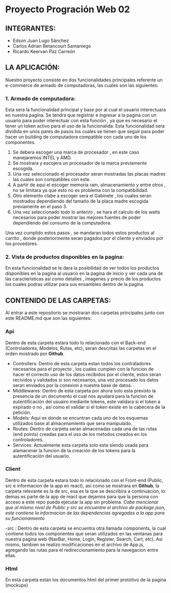 
# Proyecto Progración Web 02 
## INTEGRANTES:
 - Edson Juan Lugo Sánchez
 - Carlos Adrian Betancourt Samaniego
 - Ricardo Keervan Paz Carreón
## LA APLICACIÓN:
Nuestro proyecto consiste en dos funcionalidades principales referente un e-commerce de armado de computadoras, las cuales son las siguientes:
### 1. Armado de computadora:
Esta sera la funcionalidad principal y base por al cual el usuario interectuara en nuestra pagina.
Se tendra que registrar e ingresar a la pagina con un usuario para poder interectuar con esta función , ya que es necesario el tener un token activo para el uso de la funcionalida: Esta funcionalidad sera dividida en unos pares de pasos los cuales se tienen que seguir para poder hacer un building de computadora compatible con cada uno de los componentes.
1. Se debera escoger una marca de procesador , en este caso manejaremos INTEL y AMD.
2. Se mostrara y escojera un procesador de la marca previamente escogida.
3. Una vez seleccionado el procesador seran mostradas las placas madres las cuales son compatibles con este.
4. A partir de aqui el escoger memoria ram, almacenamiento y entre otros , no se limitara ya que esto no es problema con la compatibilidad.
5. Otro elemento clabe a escoger sera el Gabinete , los cuales seran mostrados dependiendo del tamaño de la placa madre escogida previamente en el paso 3.
6. Una vez seleccionado todo lo anteriro , se hara el calculo de los watts necesarios para poder mostrar las mejores fuentes de poder dependiendo del consumo de la computadora.

Una vez cumplido estos pasos , se mandaran todos estos productos al carrito , donde posteriormente seran pagados por el cliente y enviados por los provedores.

### 2. Vista de productos disponibles en la pagina:
En esta funcionalidad se le dara la posibilidad de ver todos los productos disponibles en la pagina al usuario en la pagina de inicio y ver cada una de las caracteristicas asi como detalles , imagenes y precio de los productos los cuales podras utilizar para sus ensambles dentro de la pagina.

## CONTENIDO DE LAS CARPETAS:
Al entrar a este repositorio se mostraran dos carpetas principales junto con este README.md que son las siguientes:
### Api
Dentro de esta carpeta estara todo lo relacionado con el Back-end (Controladores, Modelos, Rutas, etc), seran descritas las carpetas en el orden mostrado por **Github**.

- Controllers: Dentro de esta carpeta estan todos los contraladores necesarios para el proyecto , los cuales cumplen con la funcion de hacer el correcto uso de los datos recibidos por el cliente, estos seran recividos y validados si son necesarios, una vez procesado los datos seran enviados por la conexion a nuestra base de datos.
- Middlewares: Dentro de esta carpeta por ahora solo esta previsto la presencia de un documento el cual nos ayudara para la funcion de autentificación del usuairo mediante tokens, este validara si el token a expirado o no , asi como el validar si el token existe en la cabecera de la petición.
- Models: Aqui es donde se encuntran cada uno de los esquemas utilizados base al almacenamiento que sera manipulado.
- Routes: Dentro de carpeta seran almacenadas cada una de las rutas (end points) creadas para el uso de los metodos creados en los controladores.
- Services: Actualmente esta carpeta solo esta siendo usada para alamacenar la funcion de la creación de los tokens para la autentificación del usuario.
### Client
Dentro de esta carpeta estara todo lo relacionado con el Front-end (Public, src e informacion de la app en react), asi como se mostrara en **Github**, la carpeta relevante es la de src, esa es la que se describira a continuacion, lo demas es parte de la app de react que dejamos para que la persona con acceso a este repo pueda ejecutar la app sin problema.
*Cabe mencionar que al mismo nivel de Public y src se encuentra el archivo de package.json, este contiene la informacion de las dependencias agregadas a la app para su funcionamiento*

-src : Dentro de esta carpeta se encuentra otra llamada components, la cual contiene todos los componentes que seran utilizados en las ventanas para nuestra pagina web (NavBar, Home, Login, Register, Search, Cart, etc). Asi mismo, tambien se realizo modificaciones en el archivo de App.js, agregando las rutas para el redireccionamiento para la navegacion entre ellas.
### Html
En esta carpeta estan los documentos html del primer prototivo de la pagina (mockups)
